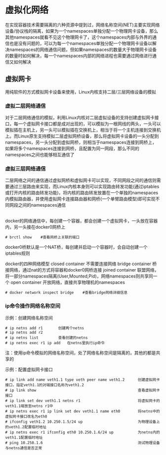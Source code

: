 虚拟化网络
========
在实现容器技术需要隔离的六种资源中提到过，网络名称空间(NET)主要实现网络设备/协议栈的隔离，如果为一个namespaces单独分配一个物理网卡设备，那么其他namespaces就看不见这个物理网卡了，这个namespaces内部与外界的通信也是没有问题的，可以为每一个namespaces单独分配一个物理网卡设备以解决namespaces的网络通信问题，但如果namespaces的数量大于物理网卡设备的数量时如何解决，每一个namespaces内部的网络进程也需要通过网络进行通信又如何解决

虚拟网卡
-------
用纯软件的方式模拟网卡设备来使用，Linux内核支持二层/三层网络设备的模拟

### 虚拟二层网络通信
对于二层网络通信的模拟，利用Linux内核对二层虚拟设备的支持创建虚拟网卡接口，每一个虚拟网卡接口都是成对出现的，可以模拟为一根网线的两头，一头可以模拟插在主机上，另一头可以模拟插在交换机上，相当于将一个主机连接到交换机上。而Linux原生支持模拟二层虚拟网桥设备，那么将虚拟网卡设备的一头分配到namespaces，另一头分配到虚拟网桥，则相当于namespaces连接到网桥上，如果将多个namespaces连接到网桥，且配置为同一网段，那么不同的namespaces之间也能够相互通信了

### 虚拟三层网络通信
二层网络之间的通信通过虚拟网桥和虚拟网卡可以实现，不同网段之间的通信则需要通过三层路由来实现，而Linux内核本身则可以实现路由转发功能(通过iptables或打开内核的路由转发功能)，将内核的路由转发放置在一个单独的namespaces内模拟路由器，并使用虚拟网卡连接路由器和网桥(一个单臂路由模型)即可实现不同网段之间的namespaces通信 <br /> <br />

docker的网络通信中，每创建一个容器，都会创建一个虚拟网卡，一头放在容器内，另一头接在docker0网桥上
```shell
# brctl show    #查看网桥上关联的端口
```
docker0桥默认是一个NAT桥，每创建并启动一个容器时，会自动创建一个iptables规则

docker的四种网络模型
closed container
不需要连接网络
bridge container
桥接网络，通过nat的方式将容器和docker0网桥连接
joined container
联盟网络，将一部分namespaces隔离(User,Mounted,Pid)，网络namespaces则共享同一个
open container
开放网络，直接共享物理机的namespaces

```shell
# docker network inspect bridge    #查看bridge网络详细信息
```

### ip命令操作网络名称空间
示例：创建网络名称空间
```shell
# ip netns add r1		创建两个netns
# ip netns add r2
# ip netns list			查看创建的netns
# ip netns exec r1 ip add	在netns里执行ip命令
```
注：使用ip命令模拟的网络名称空间，处了网络名称空间是隔离的，其他的都是共享的

示例：配置虚拟网卡接口
```shell
# ip link add name veth1.1 type veth peer name veth1.2		创建虚拟网卡接口，指定veth1.1的对端接口名称为veth1.2
# ip link show												查看虚拟网卡接口
# ip link set dev veth1.1 netns r1							将虚拟网卡的veth1.1端放至netns r1中
# ip netns exec r1 ip link set dev veth1.1 name eth0		将netns中的虚拟网卡接口改名为eth0
# ifconfig veth1.2 10.250.1.5/24 up							为物理设备上的veth1.2配置临时地址
# ip netns exec r1 ifconfig eth0 10.250.1.6/24 up			为netns内的veth1.1配置临时地址
# ping 10.250.1.6											测试物理设备与netns通信是否正常
```